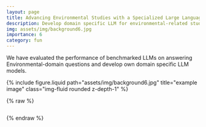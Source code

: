 ```yaml
---
layout: page
title: Advancing Environmental Studies with a Specialized Large Language Model (LLM)
description: Develop domain specific LLM for environmental-related studies
img: assets/img/background6.jpg
importance: 6
category: fun
---
```


We have evaluated the performance of benchmarked LLMs on answering Environmental-domain questions and develop own domain specific LLM models.

<div class="row justify-content-sm-center">
    <div class="col-sm mt-3 mt-md-0">
        {% include figure.liquid path="assets/img/background6.jpg" title="example image" class="img-fluid rounded z-depth-1" %}
    </div>
</div>


{% raw %}

```html

```

{% endraw %}
